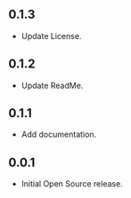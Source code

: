## 0.1.3

* Update License.

## 0.1.2

* Update ReadMe.

## 0.1.1

* Add documentation.

## 0.0.1

* Initial Open Source release.
